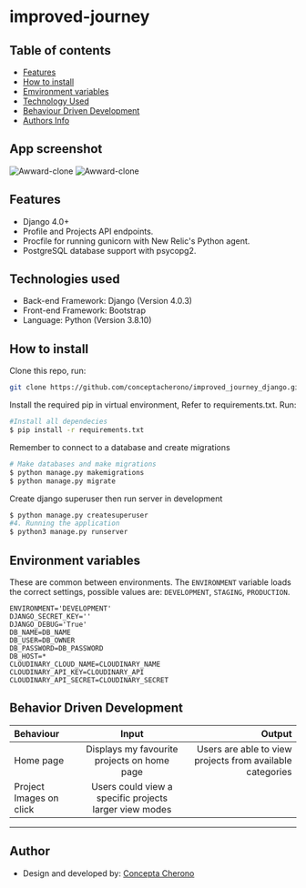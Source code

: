 # improved-journey



## Table of contents
+ [Features](#features)
+ [How to install ](#how-to-install)
+ [Emvironment variables](#environment-variables)
+ [Technology Used](#technologies-used)
+ [Behaviour Driven Development](#behavior-driven-development)
+ [Authors Info](#author)
## App screenshot
![Awward-clone](/static/assets/awward_clone.png)
![Awward-clone](/static/assets/profile_api.png)
## Features

- Django 4.0+
- Profile and Projects API endpoints.
- Procfile for running gunicorn with New Relic's Python agent.
- PostgreSQL database support with psycopg2.


## Technologies used
- Back-end Framework: Django (Version 4.0.3)
- Front-end Framework: Bootstrap
- Language: Python (Version 3.8.10)

## How to install
Clone this repo, run:
```bash
git clone https://github.com/conceptacherono/improved_journey_django.git
```
Install the required pip in virtual environment, Refer to requirements.txt. Run:
```bash
#Install all dependecies
$ pip install -r requirements.txt
```
Remember to connect to a database and create migrations
```bash
# Make databases and make migrations
$ python manage.py makemigrations 
$ python manage.py migrate 
```
Create django superuser then run server in development
```  bash
$ python manage.py createsuperuser 
#4. Running the application
$ python3 manage.py runserver
```
## Environment variables

These are common between environments. The `ENVIRONMENT` variable loads the correct settings, possible values are: `DEVELOPMENT`, `STAGING`, `PRODUCTION`.

```
ENVIRONMENT='DEVELOPMENT'
DJANGO_SECRET_KEY=''
DJANGO_DEBUG='True'
DB_NAME=DB_NAME
DB_USER=DB_OWNER
DB_PASSWORD=DB_PASSWORD
DB_HOST=*
CLOUDINARY_CLOUD_NAME=CLOUDINARY_NAME
CLOUDINARY_API_KEY=CLOUDINARY_API
CLOUDINARY_API_SECRET=CLOUDINARY_SECRET
```

## Behavior Driven Development

| Behaviour | Input | Output |
| :---------------- | :---------------: | ------------------: |
| Home page | Displays my favourite projects on home page | Users are able to view projects from available categories |
| Project Images on click | Users could view a specific projects larger view modes|  | 


****
## Author

* Design and developed by: [Concepta Cherono](https://github.com/conceptacherono)